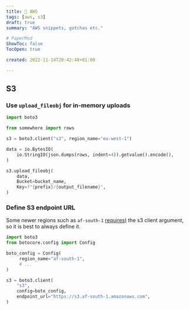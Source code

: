 ```yaml
---
title: 🌺 AWS
tags: [aws, s3]
draft: true
summary: "AWS snippets, gotchas etc."

# PaperMod
ShowToc: false
TocOpen: true

created: 2022-11-14T20:42:48+01:00

---
```


## S3

### Use `upload_fileobj` for in-memory uploads

```python
import boto3

from somewhere import rows

s3 = boto3.client("s3", region_name="eu-west-1")

data = io.BytesIO(
    io.StringIO(json.dumps(rows, indent=4)).getvalue().encode(),
)

s3.upload_fileobj(
    data,
    Bucket=bucket_name,
    Key=f"{prefix}/{output_filename}",
)
```

### Define S3 endpoint URL

Some newer regions such as `af-south-1` [requires)](https://github.com/boto/boto3/issues/2728) the s3 client argument, so it is best to always define it.

```python
import boto3
from botocore.config import Config

boto_config = Config(
	 region_name="af-south-1",
	 # ...
)

s3 = boto3.client(
	"s3",
	config=boto_config,
	endpoint_url="https://s3.af-south-1.amazonaws.com",
)
```